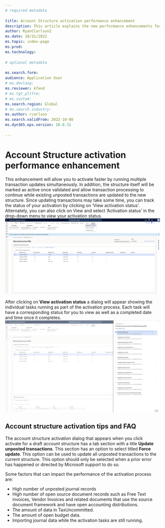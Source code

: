```yaml
---
# required metadata

title: Account Structure activation performance enhancement 
description: This article explains the new performance enhancements for the account structure activation process.
author: RyanCCarlson2
ms.date: 10/31/2022
ms.topic: index-page
ms.prod: 
ms.technology: 

# optional metadata

ms.search.form: 
audience: Application User
# ms.devlang: 
ms.reviewer: kfend
# ms.tgt_pltfrm: 
# ms.custom: 
ms.search.region: Global 
# ms.search.industry: 
ms.author: rcarlson
ms.search.validFrom: 2022-10-08
ms.dyn365.ops.version: 10.0.31

---
```


# Account Structure activation performance enhancement

This enhancement will allow you to activate faster by running multiple transaction updates simultaneously. In addition, the structure itself will be marked as active once validated and allow transaction processing to continue while existing unposted transactions are updated to the new structure. Since updating transactions may take some time, you can track the status of your activation by clicking on ‘View activation status’. Alternately, you can also click on View and select ‘Activation status’ in the drop-down menu to view your activation status.  
[![Account Structure page](./media/AccountStructure1.png)](./media/AccountStructure1.png)

After clicking on **View activation status** a dialog will appear showing the individual tasks running as part of the activation process. Each task will have a corresponding status for you to view as well as a completed date and time once it completes. 
[![Account Structure activation timeline](./media/AccountStructureTimeline.png)](./media/AccountStructureTimeline.png)
 
## Account structure activation tips and FAQ

The account structure activation dialog that appears when you click activate for a draft account structure has a tab section with a title **Update unposted transactions**. This section has an option to select titled **Force update**.  This option can be used to update all unposted transactions to the current structure.  This option should only be selected when a prior error has happened or directed by Microsoft support to do so. 

Some factors that can impact the performance of the activation process are: 
 - High number of unposted journal records
 - High number of open source document records such as Free Text invoices, Vendor Invoices and related documents that use the source document framework and have open accounting distributions. 
 - The amount of data in TaxUncommitted.
 - The amount of open budget data. 
 - Importing journal data while the activation tasks are still running. 
